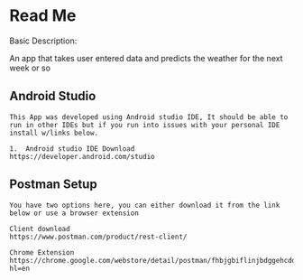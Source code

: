 # Read Me

Basic Description:

An app that takes user entered data and predicts the weather for the next week or so


## Android Studio
```
This App was developed using Android studio IDE, It should be able to run in other IDEs but if you run into issues with your personal IDE install w/links below. 

1.  Android studio IDE Download
https://developer.android.com/studio

```
## Postman Setup
```
You have two options here, you can either download it from the link below or use a browser extension

Client download
https://www.postman.com/product/rest-client/

Chrome Extension
https://chrome.google.com/webstore/detail/postman/fhbjgbiflinjbdggehcddcbncdddomop?hl=en
```
